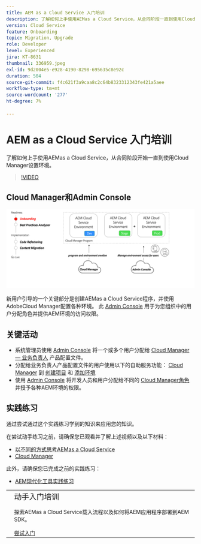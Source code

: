 ```yaml
---
title: AEM as a Cloud Service 入门培训
description: 了解如何上手使用AEMas a Cloud Service，从合同阶段一直到使用Cloud Manager设置环境。
version: Cloud Service
feature: Onboarding
topic: Migration, Upgrade
role: Developer
level: Experienced
jira: KT-8631
thumbnail: 336959.jpeg
exl-id: 9d2004e5-e928-4190-8298-695635c8e92c
duration: 504
source-git-commit: f4c621f3a9caa8c2c64b8323312343fe421a5aee
workflow-type: tm+mt
source-wordcount: '277'
ht-degree: 7%

---
```


# AEM as a Cloud Service 入门培训

了解如何上手使用AEMas a Cloud Service，从合同阶段开始一直到使用Cloud Manager设置环境。

>[!VIDEO](https://video.tv.adobe.com/v/336959?quality=12&learn=on)

## Cloud Manager和Admin Console

![入门级概要图](assets/onboarding-diagram.png)

新用户引导的一个关键部分是创建AEMas a Cloud Service程序，并使用AdobeCloud Manager配置各种环境。 此 [Admin Console](https://adminconsole.adobe.com/) 用于为您组织中的用户分配角色并提供AEM环境的访问权限。

## 关键活动

+ 系统管理员使用 [Admin Console](https://adminconsole.adobe.com/) 将一个或多个用户分配给 [Cloud Manager — 业务负责人](https://experienceleague.adobe.com/docs/experience-manager-cloud-manager/using/requirements/setting-up-users-and-roles.html) 产品配置文件。
+ 分配给业务负责人产品配置文件的用户使用以下的自助服务功能： [Cloud Manager](https://experienceleague.adobe.com/docs/experience-manager-cloud-manager/using/introduction-to-cloud-manager.html?lang=zh-Hans) 到 [创建项目](https://experienceleague.adobe.com/docs/experience-manager-cloud-service/implementing/using-cloud-manager/production-programs/creating-production-program.html) 和 [添加环境](https://experienceleague.adobe.com/docs/experience-manager-cloud-service/implementing/using-cloud-manager/manage-environments.html)
+ 使用 [Admin Console](https://adminconsole.adobe.com/) 将开发人员和用户分配给不同的 [Cloud Manager角色](https://experienceleague.adobe.com/docs/experience-manager-cloud-manager/using/requirements/setting-up-users-and-roles.html) 并授予各种AEM环境的权限。

## 实践练习

通过尝试通过这个实践练习学到的知识来应用您的知识。

在尝试动手练习之前，请确保您已观看并了解上述视频以及以下材料：

+ [以不同的方式思考AEMas a Cloud Service](./introduction.md)
+ [Cloud Manager](./cloud-manager.md)

此外，请确保您已完成之前的实践练习：

+ [AEM现代化工具实践练习](./aem-modernization-tools.md#hands-on-exercise)

<table style="border-width:0">
    <tr>
        <td style="width:150px">
            <a  rel="noreferrer"
                target="_blank"
                href="https://github.com/adobe/aem-cloud-engineering-video-series-exercises/tree/session3-onboarding#bootcamp---session-3-on-boarding"><img alt="实践练习GitHub存储库" src="./assets/github.png"/>
            </a>        
        </td>
        <td style="width:100%;margin-bottom:1rem;">
            <div style="font-size:1.25rem;font-weight:400;">动手入门培训</div>
            <p style="margin:1rem 0">
                探索AEMas a Cloud Service载入流程以及如何将AEM应用程序部署到AEM SDK。
            </p>
            <a  rel="noreferrer"
                target="_blank"
                href="https://github.com/adobe/aem-cloud-engineering-video-series-exercises/tree/session3-onboarding#bootcamp---session-3-on-boarding" class="spectrum-Button spectrum-Button--primary spectrum-Button--sizeM">
                <span class="spectrum-Button-label has-no-wrap has-text-weight-bold">尝试入门</span>
            </a>
        </td>
    </tr>
</table>
